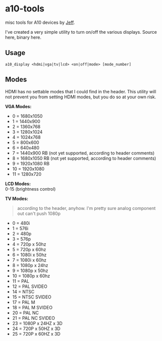 a10-tools
=========

misc tools for A10 devices by [Jeff](http://forum.doozan.com/read.php?6,9002).

I've created a very simple utility to turn on/off the various displays. Source here, binary here. 

Usage 
----
    a10_display <hdmi|vga|tv|lcd> <on|off|mode> [mode_number]

Modes 
----

HDMI has no settable modes that I could find in the header. This utility will not prevent you from setting HDMI modes, but you do so at your own risk. 

**VGA Modes:** 
* 0 = 1680x1050 
* 1 = 1440x900 
* 2 = 1360x768 
* 3 = 1280x1024 
* 4 = 1024x768 
* 5 = 800x600 
* 6 = 640x480 
* 7 = 1440x900 RB (not yet supported, according to header comments) 
* 8 = 1680x1050 RB (not yet supported, according to header comments) 
* 9 = 1920x1080 RB 
* 10 = 1920x1080 
* 11 = 1280x720 

**LCD Modes:**   
0-15 (brightness control) 

**TV Modes:**
> according to the header, anyhow. I'm pretty sure analog component out can't push 1080p

* 0 = 480i 
* 1 = 576i 
* 2 = 480p 
* 3 = 576p 
* 4 = 720p x 50hz 
* 5 = 720p x 60hz 
* 6 = 1080i x 50hz 
* 7 = 1080i x 60hz 
* 8 = 1080p x 24hz 
* 9 = 1080p x 50hz 
* 10 = 1080p x 60hz 
* 11 = PAL 
* 12 = PAL SVIDEO 
* 14 = NTSC 
* 15 = NTSC SVIDEO 
* 17 = PAL M 
* 18 = PAL M SVIDEO 
* 20 = PAL NC 
* 21 = PAL NC SVIDEO 
* 23 = 1080P x 24HZ x 3D 
* 24 = 720P x 50HZ x 3D 
* 25 = 720P x 60HZ x 3D
